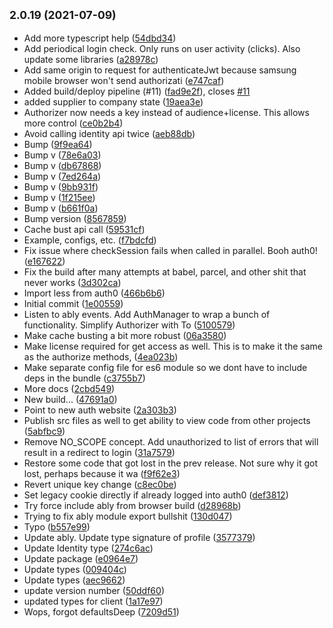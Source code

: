 ## <small>2.0.19 (2021-07-09)</small>

* Add more typescript help ([54dbd34](https://github.com/tfso/js-tfso-auth/commit/54dbd34))
* Add periodical login check. Only runs on user activity (clicks). Also update some libraries ([a28978c](https://github.com/tfso/js-tfso-auth/commit/a28978c))
* Add same origin to request for authenticateJwt because samsung mobile browser won't send authorizati ([e747caf](https://github.com/tfso/js-tfso-auth/commit/e747caf))
* Added build/deploy pipeline (#11) ([fad9e2f](https://github.com/tfso/js-tfso-auth/commit/fad9e2f)), closes [#11](https://github.com/tfso/js-tfso-auth/issues/11)
* added supplier to company state ([19aea3e](https://github.com/tfso/js-tfso-auth/commit/19aea3e))
* Authorizer now needs a key instead of audience+license. This allows more control ([ce0b2b4](https://github.com/tfso/js-tfso-auth/commit/ce0b2b4))
* Avoid calling identity api twice ([aeb88db](https://github.com/tfso/js-tfso-auth/commit/aeb88db))
* Bump ([9f9ea64](https://github.com/tfso/js-tfso-auth/commit/9f9ea64))
* Bump v ([78e6a03](https://github.com/tfso/js-tfso-auth/commit/78e6a03))
* Bump v ([db67868](https://github.com/tfso/js-tfso-auth/commit/db67868))
* Bump v ([7ed264a](https://github.com/tfso/js-tfso-auth/commit/7ed264a))
* Bump v ([9bb931f](https://github.com/tfso/js-tfso-auth/commit/9bb931f))
* Bump v ([1f215ee](https://github.com/tfso/js-tfso-auth/commit/1f215ee))
* Bump v ([b661f0a](https://github.com/tfso/js-tfso-auth/commit/b661f0a))
* Bump version ([8567859](https://github.com/tfso/js-tfso-auth/commit/8567859))
* Cache bust api call ([59531cf](https://github.com/tfso/js-tfso-auth/commit/59531cf))
* Example, configs, etc. ([f7bdcfd](https://github.com/tfso/js-tfso-auth/commit/f7bdcfd))
* Fix issue where checkSession fails when called in parallel. Booh auth0! ([e167622](https://github.com/tfso/js-tfso-auth/commit/e167622))
* Fix the build after many attempts at babel, parcel, and other shit that never works ([3d302ca](https://github.com/tfso/js-tfso-auth/commit/3d302ca))
* Import less from auth0 ([466b6b6](https://github.com/tfso/js-tfso-auth/commit/466b6b6))
* Initial commit ([1e00559](https://github.com/tfso/js-tfso-auth/commit/1e00559))
* Listen to ably events. Add AuthManager to wrap a bunch of functionality. Simplify Authorizer with To ([5100579](https://github.com/tfso/js-tfso-auth/commit/5100579))
* Make cache busting a bit more robust ([06a3580](https://github.com/tfso/js-tfso-auth/commit/06a3580))
* Make license required for get access as well. This is to make it the same as the authorize methods,  ([4ea023b](https://github.com/tfso/js-tfso-auth/commit/4ea023b))
* Make separate config file for es6 module so we dont have to include deps in the bundle ([c3755b7](https://github.com/tfso/js-tfso-auth/commit/c3755b7))
* More docs ([2cbd549](https://github.com/tfso/js-tfso-auth/commit/2cbd549))
* New build... ([47691a0](https://github.com/tfso/js-tfso-auth/commit/47691a0))
* Point to new auth website ([2a303b3](https://github.com/tfso/js-tfso-auth/commit/2a303b3))
* Publish src files as well to get ability to view code from other projects ([5abfbc9](https://github.com/tfso/js-tfso-auth/commit/5abfbc9))
* Remove NO_SCOPE concept. Add unauthorized to list of errors that will result in a redirect to login ([31a7579](https://github.com/tfso/js-tfso-auth/commit/31a7579))
* Restore some code that got lost in the prev release. Not sure why it got lost, perhaps because it wa ([f9f62e3](https://github.com/tfso/js-tfso-auth/commit/f9f62e3))
* Revert unique key change ([c8ec0be](https://github.com/tfso/js-tfso-auth/commit/c8ec0be))
* Set legacy cookie directly if already logged into auth0 ([def3812](https://github.com/tfso/js-tfso-auth/commit/def3812))
* Try force include ably from browser build ([d28968b](https://github.com/tfso/js-tfso-auth/commit/d28968b))
* Trying to fix ably module export bullshit ([130d047](https://github.com/tfso/js-tfso-auth/commit/130d047))
* Typo ([b557e99](https://github.com/tfso/js-tfso-auth/commit/b557e99))
* Update ably. Update type signature of profile ([3577379](https://github.com/tfso/js-tfso-auth/commit/3577379))
* Update Identity type ([274c6ac](https://github.com/tfso/js-tfso-auth/commit/274c6ac))
* Update package ([e0964e7](https://github.com/tfso/js-tfso-auth/commit/e0964e7))
* Update types ([009404c](https://github.com/tfso/js-tfso-auth/commit/009404c))
* Update types ([aec9662](https://github.com/tfso/js-tfso-auth/commit/aec9662))
* update version number ([50ddf60](https://github.com/tfso/js-tfso-auth/commit/50ddf60))
* updated types for client ([1a17e97](https://github.com/tfso/js-tfso-auth/commit/1a17e97))
* Wops, forgot defaultsDeep ([7209d51](https://github.com/tfso/js-tfso-auth/commit/7209d51))




